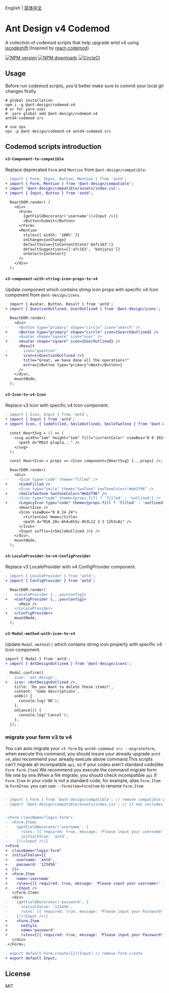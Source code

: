 English | [简体中文](./README.zh-CN.md)

# Ant Design v4 Codemod

A collection of codemod scripts that help upgrade antd v4 using [jscodeshift](https://github.com/facebook/jscodeshift).(Inspired by [react-codemod](https://github.com/reactjs/react-codemod))

[![NPM version](https://img.shields.io/npm/v/@ant-design/codemod-v4.svg?style=flat)](https://npmjs.org/package/@ant-design/codemod-v4)
[![NPM downloads](http://img.shields.io/npm/dm/@ant-design/codemod-v4.svg?style=flat)](https://npmjs.org/package/@ant-design/codemod-v4)
[![CircleCI](https://circleci.com/gh/ant-design/codemod-v4.svg?style=svg)](https://circleci.com/gh/ant-design/codemod-v4)

## Usage

Before run codemod scripts, you'd better make sure to commit your local git changes firstly.

```shell
# global installation
npm i -g @ant-design/codemod-v4
# or for yarn user
#  yarn global add @ant-design/codemod-v4
antd4-codemod src

# use npx
npx -p @ant-design/codemod-v4 antd4-codemod src
```

## Codemod scripts introduction

#### `v3-Component-to-compatible`

Replace deprecated `Form` and `Mention` from `@ant-design/compatible`:

```diff
- import { Form, Input, Button, Mention } from 'antd';
+ import { Form, Mention } from '@ant-design/compatible';
+ import '@ant-design/compatible/assets/index.css';
+ import { Input, Button } from 'antd';

  ReactDOM.render( (
    <div>
      <Form>
        {getFieldDecorator('username')(<Input />)}
        <Button>Submit</Button>
      </Form>
      <Mention
        style={{ width: '100%' }}
        onChange={onChange}
        defaultValue={toContentState('@afc163')}
        defaultSuggestions={['afc163', 'benjycui']}
        onSelect={onSelect}
      />
    </div>
  );
```

#### `v3-component-with-string-icon-props-to-v4`

Update component which contains string icon props with specific v4 Icon component from `@ant-design/icons`.

```diff
  import { Avatar, Button, Result } from 'antd';
+ import { QuestionOutlined, UserOutlined } from '@ant-design/icons';

  ReactDOM.render(
    <div>
-     <Button type="primary" shape="circle" icon="search" />
+     <Button type="primary" shape="circle" icon={SearchOutlined} />
-     <Avatar shape="square" icon="user" />
+     <Avatar shape="square" icon={UserOutlined} />
      <Result
-       icon="question"
+       icon={<QuestionOutlined />}
        title="Great, we have done all the operations!"
        extra={<Button type="primary">Next</Button>}
      />
    </div>,
    mountNode,
  );

```

#### `v3-Icon-to-v4-Icon`

Replace v3 Icon with specific v4 Icon component.

```diff
- import { Icon, Input } from 'antd';
+ import { Input } from 'antd';
+ import Icon, { CodeFilled, SmileOutlined, SmileTwoTone } from '@ant-design/icons';

  const HeartSvg = () => (
    <svg width="1em" height="1em" fill="currentColor" viewBox="0 0 1024 1024">
      <path d="M923 plapla..." />
    </svg>
  );

  const HeartIcon = props => <Icon component={HeartSvg} {...props} />;

  ReactDOM.render(
    <div>
-     <Icon type="code" theme="filled" />
+     <CodeFilled />
-     <Icon type="smile" theme="twoTone" twoToneColor="#eb2f96" />
+     <SmileTwoTone twoToneColor="#eb2f96" />
-     <Icon type="code" theme={props.fill ? 'filled' : 'outlined'} />
+     <LegacyIcon type="code" theme={props.fill ? 'filled' : 'outlined'} />
      <HeartIcon />
      <Icon viewBox="0 0 24 24">
        <title>Cool Home</title>
        <path d="M10 20v-6h4v6h5v-8h3L12 3 2 12h3v8z" />
      </Icon>
      <Input suffix={<SmileOutlined />} />
    </div>,
    mountNode,
  );

```

#### `v3-LocaleProvider-to-v4-ConfigProvider`

Replace v3 LocaleProvider with v4 ConfigProvider component.

```diff
- import { LocaleProvider } from 'antd';
+ import { ConfigProvider } from 'antd';

  ReactDOM.render(
-   <LocaleProvider {...yourConfig}>
+   <ConfigProvider {...yourConfig}>
      <Main />
-   </LocaleProvider>
+   </ConfigProvider>
    mountNode,
  );
```

#### `v3-Modal-method-with-icon-to-v4`

Update `Modal.method()` which contains string icon property with specific v4 Icon component.

```diff
import { Modal } from 'antd';
+ import { AntDesignOutlined } from '@ant-design/icons';

  Modal.confirm({
-   icon: 'ant-design',
+   icon: <AntDesignOutlined />,
    title: 'Do you Want to delete these items?',
    content: 'Some descriptions',
    onOk() {
      console.log('OK');
    },
    onCancel() {
      console.log('Cancel');
    },
  });
```

### migrate your form v3 to v4

You can auto migrate your `v3 form` by `antd4-codemod src --migrateform`, when execute this command, you should insure your already upgrade `antd v4`, also recommend your already execute above command.This scripts can't migrate all incompatible `api`, so if your codes aren't standard code(like `Form Form.Item`).We recommend you execute the command migrate form file one by one.When a file migrate, you should check incompatible `api`
If `Form.Item` in your code is not a standard code, for example, alias `Form.Item` is `FormItem`, you can use `--formitem=FormItem` to rename `Form.Item`

```diff

- import { Form } from '@ant-design/compatible'; // remove compatible package
- import '@ant-design/compatible/assets/index.css'; // if not includes compatible package, remove css


-<Form className="login-form">
-  <Form.Item>
-    {getFieldDecorator('username', {
-      rules: [{ required: true, message: 'Please input your username!' }],
-      initialValue: 'antd',
-    })(<Input />)}
+<Form
+  className="login-form"
+  initialValue={{
+    username: 'antd',
+    password: '123456'
+  }}>
+  <Form.Item
+    name='username'
+    rules={[{ required: true, message: 'Please input your username!' }]}>
+    <Input />
   </Form.Item>
   <div>
-    {getFieldDecorator('password', {
-      initialValue: '123456',
-      rules: [{ required: true, message: 'Please input your Password!' }],
-    })(<Input />)}
+    <Form.Item
+      noStyle
+      name='password'
+      rules={[{ required: true, message: 'Please input your Password!' }]}><Input /></Form.Item>
   </div>
 </Form>;

- export default Form.create({})(Input) // remove Form.create
+ export default Input;

```

## License

MIT
